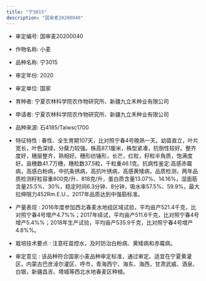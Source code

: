 ```yaml
---
title: "宁3015"
description: "国审麦20200040"
---
```

* 审定编号:  国审麦20200040

*  作物名称:  小麦

*  品种名称:  宁3015

*  审定年份:  2020

*  审定单位:  国家

* 育种者:  宁夏农林科学院农作物研究所、新疆九立禾种业有限公司

*  申请者:  宁夏农林科学院农作物研究所、新疆九立禾种业有限公司

*  品种来源:  石4185/Taiwsc1700

*  特征特性 : 
春性、全生育期107天，比对照宁春4号晚熟一天。幼苗直立，叶片宽长，叶色深绿，分蘖力较强。株高87.1厘米，株型紧凑，抗倒性较好。整齐度好，穗层整齐，熟相好。穗形纺锤形，长芒，红粒，籽粒半角质，饱满度好。亩穗数41.7万穗，穗粒数37.5粒，千粒重46.1克。抗病性鉴定:高感赤霉病，高感白粉病，中抗条锈病，高抗叶锈病，高感黄矮病，品质检测，两年品质检测籽粒容重800克/升、818克/升，蛋白质含量13.07%、14.16%，湿面筋含量25.5%、30%，稳定时间6.3分钟、8分钟，吸水率57.5%、59.9%，最大拉伸阻力452Rm.E.U.，2017年品质达到中强筋标准。
 
*  产量表现 : 
2016年度参加西北春麦水地组区域试验，平均亩产521.4千克，比对照宁春4号增产4.7%%；2017年续试，平均亩产511.6千克，比对照宁春4号增产5.4%%；2018年生产试验，平均亩产535.9千克，比对照宁春4号增产4.8%%。

*  栽培技术要点 : 
注意旺苗控水，及时防治白粉病、黄矮病和赤霉病。

*  审定意见 : 
该品种符合国家小麦品种审定标准，通过审定。适宜在宁夏黄灌区，内蒙古巴彦淖尔灌区、呼市，青海西宁、海东、海西，甘肃武威、酒泉、白银，新疆昌吉、塔城等西北水地春麦区种植。
